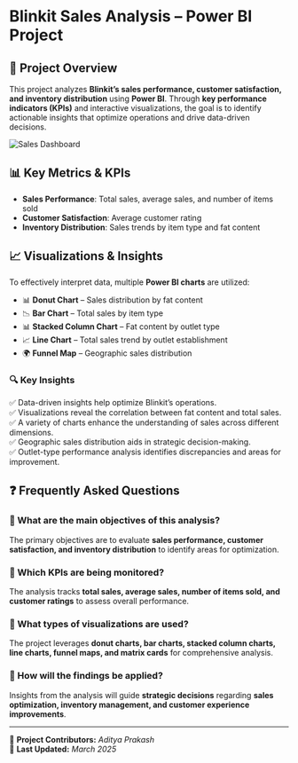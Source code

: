 # Blinkit Sales Analysis – Power BI Project

## 📌 Project Overview  
This project analyzes **Blinkit’s sales performance, customer satisfaction, and inventory distribution** using **Power BI**. Through **key performance indicators (KPIs)** and interactive visualizations, the goal is to identify actionable insights that optimize operations and drive data-driven decisions.

![Sales Dashboard](images/sample.png)

## 📊 Key Metrics & KPIs  
- **Sales Performance**: Total sales, average sales, and number of items sold  
- **Customer Satisfaction**: Average customer rating  
- **Inventory Distribution**: Sales trends by item type and fat content  

## 📈 Visualizations & Insights  
To effectively interpret data, multiple **Power BI charts** are utilized:  
- 📊 **Donut Chart** – Sales distribution by fat content  
- 📉 **Bar Chart** – Total sales by item type  
- 📊 **Stacked Column Chart** – Fat content by outlet type  
- 📈 **Line Chart** – Total sales trend by outlet establishment  
- 🌍 **Funnel Map** – Geographic sales distribution  

### 🔍 **Key Insights**  
✅ Data-driven insights help optimize Blinkit’s operations.  
✅ Visualizations reveal the correlation between fat content and total sales.  
✅ A variety of charts enhance the understanding of sales across different dimensions.  
✅ Geographic sales distribution aids in strategic decision-making.  
✅ Outlet-type performance analysis identifies discrepancies and areas for improvement.  

## ❓ Frequently Asked Questions  

### 🔹 What are the main objectives of this analysis?  
The primary objectives are to evaluate **sales performance, customer satisfaction, and inventory distribution** to identify areas for optimization.  

### 🔹 Which KPIs are being monitored?  
The analysis tracks **total sales, average sales, number of items sold, and customer ratings** to assess overall performance.  

### 🔹 What types of visualizations are used?  
The project leverages **donut charts, bar charts, stacked column charts, line charts, funnel maps, and matrix cards** for comprehensive analysis.  

### 🔹 How will the findings be applied?  
Insights from the analysis will guide **strategic decisions** regarding **sales optimization, inventory management, and customer experience improvements**.  

---

🔗 **Project Contributors:** *Aditya Prakash*  
📅 **Last Updated:** *March 2025*  
